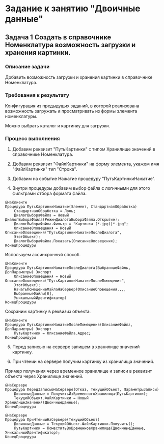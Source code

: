 # Задание к занятию "Двоичные данные"

## Задача 1 Создать в справочнике Номенклатура возможность загрузки и хранения картинки.

### Описание задачи

Добавить возможность загрузки и хранения картинки в справочнике Номенклатура.

### Требования к результату

Конфигурация из предыдущих заданий, в которой реализована возможность загружать и просматривать из формы элемента номенклатуры.

Можно выбрать каталог и картинку для загрузки.

### Процесс выполнения

1. Добавим реквизит "ПутьКартинки" с типом Хранилище значений в справочнике Номенклатура.

2. Добавим реквизит "ФайлКартинки" на форму элемента, укажем имя "ФайлКартинки" тип "Строка".

3. Добавим на событие Нажатие процедуру "ПутьКартинкиНажатие".

4. Внутри процедуры добавим выбор файла с логичными для этого фильтрами отбора формата файла.

```bsl
&НаКлиенте
Процедура ПутьКартинкиНажатие(Элемент, СтандартнаяОбработка)
	СтандартнаяОбработка = Ложь;
	ДиалогВыбораФайла = Новый ДиалогВыбораФайла(РежимДиалогаВыбораФайла.Открытие);
	ДиалогВыбораФайла.Фильтр = "Картинка (*.jpg)|*.jpg";
	ОписаниеОповещения = Новый ОписаниеОповещения("ПутьКартинкиНажатиеПослеДиалога",
	ЭтотОбъект);
	ДиалогВыбораФайла.Показать(ОписаниеОповещения);
КонецПроцедуры
```

Используем ассинхронный способ.

```bsl
&НаКлиенте
Процедура ПутьКартинкиНажатиеПослеДиалога(ВыбранныеФайлы, ДопПараметры) Экспорт
	ОписаниеОповещения = Новый ОписаниеОповещения("ПутьКартинкиНажатиеПослеПомещения",
	ЭтотОбъект);
	НачатьПомещениеФайлаНаСервер(ОписаниеОповещения,,,,
	ВыбранныеФайлы[0],
	УникальныйИдентификатор)
КонецПроцедуры
```

Сохраним картинку в реквизиз объекта.

```bsl
&НаКлиенте
Процедура ПутьКартинкиНажатиеПослеПомещения(ОписаниеФайла, ДопПараметры) Экспорт
	ПутьКартинки = ОписаниеФайла.Адрес;
КонецПроцедуры
```

5. Перед записью на сервере запишем в хранилище значений картинку.

6. При чтении на сервере получим картинку из хранилища значений.

Пример получения через временное хранилище и записи в реквизит объекта через Хранилище значений.

```bsl
&НаСервере
Процедура ПередЗаписьюНаСервере(Отказ, ТекущийОбъект, ПараметрыЗаписи)
	ДвоичныеДанные = ПолучитьИзВременногоХранилища(ПутьКартинки);
	ТекущийОбъект.ФайлКартинки = Новый ХранилищеЗначения(ДвоичныеДанные);
КонецПроцедуры
```

```bsl
&НаСервере
Процедура ПриЧтенииНаСервере(ТекущийОбъект)
	ДвоичныеДанные = ТекущийОбъект.ФайлКартинки.Получить();
	ПутьКартинки = ПоместитьВоВременноеХранилище(ДвоичныеДанные, УникальныйИдентификатор);
КонецПроцедуры
```
